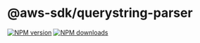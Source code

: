 # @aws-sdk/querystring-parser

[![NPM version](https://img.shields.io/npm/v/@aws-sdk/querystring-parser/preview.svg)](https://www.npmjs.com/package/@aws-sdk/querystring-parser)
[![NPM downloads](https://img.shields.io/npm/dm/@aws-sdk/querystring-parser.svg)](https://www.npmjs.com/package/@aws-sdk/querystring-parser)
